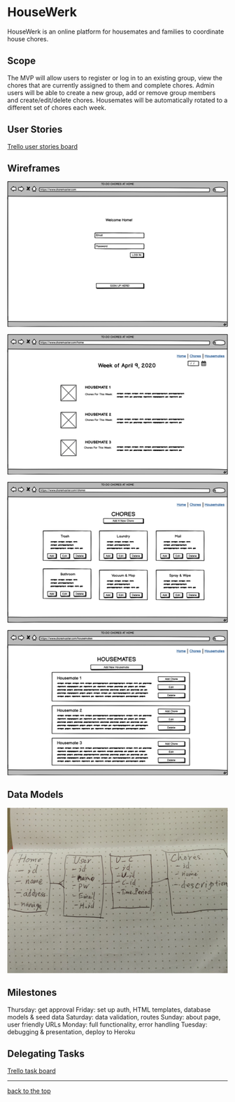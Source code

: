# HouseWerk

HouseWerk is an online platform for housemates and families to coordinate house chores.

## Scope

The MVP will allow users to register or log in to an existing group, view the chores that are currently assigned to them and complete chores. Admin users will be able to create a new group, add or remove group members and create/edit/delete chores. Housemates will be automatically rotated to a different set of chores each week.

## User Stories

[Trello user stories board](https://trello.com/b/XWMdduQn/user-stories)

## Wireframes

![image](wire1.png)

![image](wire2.png)

![image](wire3.png)

![image](wire4.png)

## Data Models

![image](IMG_20200409_133745__01.jpg)

## Milestones

Thursday: get approval
Friday: set up auth, HTML templates, database models & seed data
Saturday: data validation, routes
Sunday: about page, user friendly URLs
Monday: full functionality, error handling
Tuesday: debugging & presentation, deploy to Heroku

## Delegating Tasks

[Trello task board](https://trello.com/b/6cTaclwp/to-dos)

---
[back to the top](#HouseWerk)
